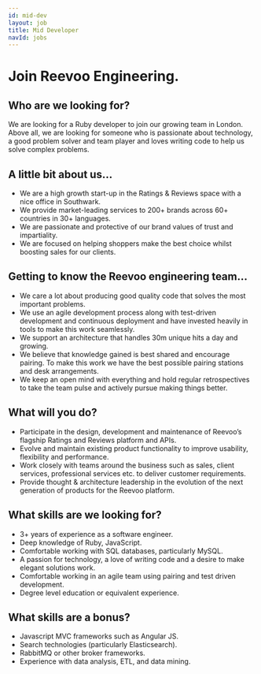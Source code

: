```yaml
---
id: mid-dev
layout: job
title: Mid Developer
navId: jobs
---
```


# Join Reevoo Engineering.

## Who are we looking for?
We are looking for a Ruby developer to join our growing team in London. Above all, we are looking for someone who is passionate about technology, a good problem solver and team player and loves writing code to help us solve complex problems.

## A little bit about us…
+ We are a high growth start-up in the Ratings & Reviews space with a nice office in Southwark.
+ We provide market-leading services to 200+ brands across 60+ countries in 30+ languages.
+ We are passionate and protective of our brand values of trust and impartiality.
+ We are focused on helping shoppers make the best choice whilst boosting sales for our clients.

## Getting to know the Reevoo engineering team…
+ We care a lot about producing good quality code that solves the most important problems.
+ We use an agile development process along with test-driven development and continuous deployment and have invested heavily in tools to make this work seamlessly.
+ We support an architecture that handles 30m unique hits a day and growing.
+ We believe that knowledge gained is best shared and encourage pairing. To make this work we have the best possible pairing stations and desk arrangements.
+ We keep an open mind with everything and hold regular retrospectives to take the team pulse and actively pursue making things better. 

## What will you do?
+ Participate in the design, development and maintenance of Reevoo’s flagship Ratings and Reviews platform and APIs.
+ Evolve and maintain existing product functionality to improve usability, flexibility and performance.
+ Work closely with teams around the business such as sales, client services, professional services etc. to deliver customer requirements.
+ Provide thought & architecture leadership in the evolution of the next generation of products for the Reevoo platform.

## What skills are we looking for?
+ 3+ years of experience as a software engineer.
+ Deep knowledge of Ruby, JavaScript.
+ Comfortable working with SQL databases, particularly MySQL.
+ A passion for technology, a love of writing code and a desire to make elegant solutions work.
+ Comfortable working in an agile team using pairing and test driven development.
+ Degree level education or equivalent experience.

## What skills are a bonus?
+ Javascript MVC frameworks such as Angular JS.
+ Search technologies (particularly Elasticsearch).
+ RabbitMQ or other broker frameworks.
+ Experience with data analysis, ETL, and data mining.

